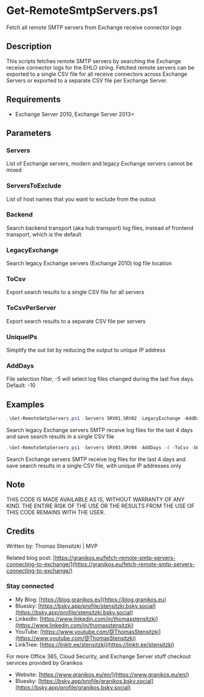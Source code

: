 # Get-RemoteSmtpServers.ps1

Fetch all remote SMTP servers from Exchange receive connector logs

## Description

This scripts fetches remote SMTP servers by searching the Exchange receive connector logs for the EHLO string.
Fetched remote servers can be exported to a single CSV file for all receive connectors across Exchange Servers or exported to a separate CSV file per Exchange Server.

## Requirements

- Exchange Server 2010, Exchange Server 2013+

## Parameters

### Servers

List of Exchange servers, modern and legacy Exchange servers cannot be mixed

### ServersToExclude

List of host names that you want to exclude from the outout

### Backend

Search backend transport (aka hub transport) log files, instead of frontend transport, which is the default

### LegacyExchange

Search legacy Exchange servers (Exchange 2010) log file location

### ToCsv

Export search results to a single CSV file for all servers

### ToCsvPerServer

Export search results to a separate CSV file per servers

### UniqueIPs

Simplify the out list by reducing the output to unique IP address

### AddDays

File selection filter, -5 will select log files changed during the last five days. Default: -10

## Examples

``` PowerShell
.\Get-RemoteSmtpServers.ps1 -Servers SRV01,SRV02 -LegacyExchange -AddDays -4 -ToCsv
```

Search legacy Exchange servers SMTP receive log files for the last 4 days and save search results in a single CSV file

``` PowerShell
.\Get-RemoteSmtpServers.ps1 -Servers SRV03,SRV04 -AddDays -4 -ToCsv -UniqueIPs
```

Search Exchange servers SMTP receive log files for the last 4 days and save search results in a single CSV file, with unique IP addresses only


## Note

THIS CODE IS MADE AVAILABLE AS IS, WITHOUT WARRANTY OF ANY KIND. THE ENTIRE
RISK OF THE USE OR THE RESULTS FROM THE USE OF THIS CODE REMAINS WITH THE USER.

## Credits

Written by: Thomas Stensitzki | MVP

Related blog post: [https://granikos.eu/fetch-remote-smtp-servers-connecting-to-exchange/](https://granikos.eu/fetch-remote-smtp-servers-connecting-to-exchange/)

### Stay connected

- My Blog: [https://blog.granikos.eu](https://blog.granikos.eu)
- Bluesky: [https://bsky.app/profile/stensitzki.bsky.social](https://bsky.app/profile/stensitzki.bsky.social)
- LinkedIn: [https://www.linkedin.com/in/thomasstensitzki](https://www.linkedin.com/in/thomasstensitzki)
- YouTube: [https://www.youtube.com/@ThomasStensitzki](https://www.youtube.com/@ThomasStensitzki)
- LinkTree: [https://linktr.ee/stensitzki](https://linktr.ee/stensitzki)

For more Office 365, Cloud Security, and Exchange Server stuff checkout services provided by Granikos

- Website: [https://www.granikos.eu/en/](https://www.granikos.eu/en/)
- Bluesky: [https://bsky.app/profile/granikos.bsky.social](https://bsky.app/profile/granikos.bsky.social)